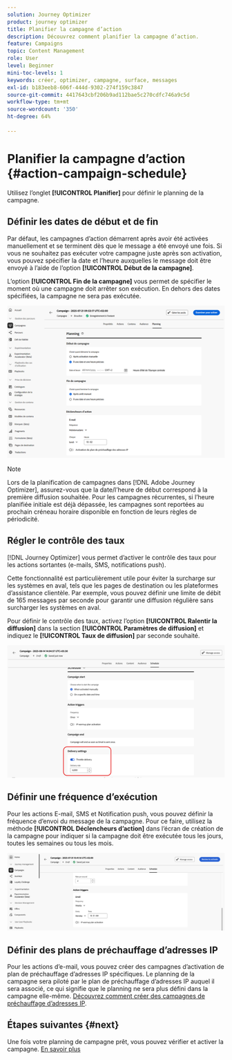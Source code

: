 ```yaml
---
solution: Journey Optimizer
product: journey optimizer
title: Planifier la campagne d’action
description: Découvrez comment planifier la campagne d’action.
feature: Campaigns
topic: Content Management
role: User
level: Beginner
mini-toc-levels: 1
keywords: créer, optimizer, campagne, surface, messages
exl-id: b183eeb8-606f-444d-9302-274f159c3847
source-git-commit: 4417643cbf206b9ad112bae5c270cdfc746a9c5d
workflow-type: tm+mt
source-wordcount: '350'
ht-degree: 64%

---
```


# Planifier la campagne d’action {#action-campaign-schedule}

Utilisez l’onglet **[!UICONTROL Planifier]** pour définir le planning de la campagne.

## Définir les dates de début et de fin

Par défaut, les campagnes d’action démarrent après avoir été activées manuellement et se terminent dès que le message a été envoyé une fois. Si vous ne souhaitez pas exécuter votre campagne juste après son activation, vous pouvez spécifier la date et l’heure auxquelles le message doit être envoyé à l’aide de l’option **[!UICONTROL Début de la campagne]**.

L’option **[!UICONTROL Fin de la campagne]** vous permet de spécifier le moment où une campagne doit arrêter son exécution. En dehors des dates spécifiées, la campagne ne sera pas exécutée.

![](assets/create-campaign-schedule.png)

>[!NOTE]
>
>Lors de la planification de campagnes dans [!DNL Adobe Journey Optimizer], assurez-vous que la date/l’heure de début correspond à la première diffusion souhaitée. Pour les campagnes récurrentes, si l’heure planifiée initiale est déjà dépassée, les campagnes sont reportées au prochain créneau horaire disponible en fonction de leurs règles de périodicité.

## Régler le contrôle des taux

[!DNL Journey Optimizer] vous permet d’activer le contrôle des taux pour les actions sortantes (e-mails, SMS, notifications push).

Cette fonctionnalité est particulièrement utile pour éviter la surcharge sur les systèmes en aval, tels que les pages de destination ou les plateformes d’assistance clientèle. Par exemple, vous pouvez définir une limite de débit de 165 messages par seconde pour garantir une diffusion régulière sans surcharger les systèmes en aval.

Pour définir le contrôle des taux, activez l’option **[!UICONTROL Ralentir la diffusion]** dans la section **[!UICONTROL Paramètres de diffusion]** et indiquez le **[!UICONTROL Taux de diffusion]** par seconde souhaité.

![](assets/throttling-rate-control.png)

## Définir une fréquence d’exécution

Pour les actions E-mail, SMS et Notification push, vous pouvez définir la fréquence d’envoi du message de la campagne. Pour ce faire, utilisez la méthode **[!UICONTROL Déclencheurs d’action]** dans l’écran de création de la campagne pour indiquer si la campagne doit être exécutée tous les jours, toutes les semaines ou tous les mois.

![](assets/action-triggers.png)

## Définir des plans de préchauffage d’adresses IP

Pour les actions d’e-mail, vous pouvez créer des campagnes d’activation de plan de préchauffage d’adresses IP spécifiques. Le planning de la campagne sera piloté par le plan de préchauffage d’adresses IP auquel il sera associé, ce qui signifie que le planning ne sera plus défini dans la campagne elle-même. [Découvrez comment créer des campagnes de préchauffage d’adresses IP](../configuration/ip-warmup-campaign.md).

## Étapes suivantes {#next}

Une fois votre planning de campagne prêt, vous pouvez vérifier et activer la campagne. [En savoir plus](review-activate-campaign.md)
